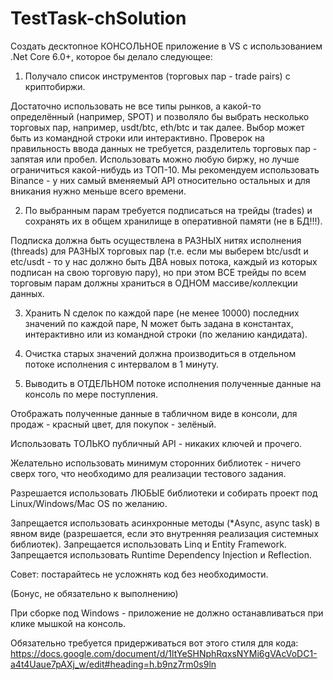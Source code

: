 # TestTask-chSolution
Создать десктопное КОНСОЛЬНОЕ приложение в VS с использованием .Net Core 6.0+, которое бы делало следующее:

1) Получало список инструментов (торговых пар - trade pairs) с криптобиржи.

Достаточно использовать не все типы рынков, а какой-то определённый (например, SPOT) и позволяло бы выбрать несколько торговых пар, например, usdt/btc, eth/btc и так далее.
Выбор может быть из командной строки или интерактивно. Проверок на правильность ввода данных не требуется, разделитель торговых пар - запятая или пробел.
Использовать можно любую биржу, но лучше ограничиться какой-нибудь из ТОП-10. Мы рекомендуем  использовать Binance - у них самый вменяемый API относительно остальных и для вникания нужно меньше всего времени.

2) По выбранным парам требуется подписаться на трейды (trades) и сохранять их в общем хранилище в оперативной памяти (не в БД!!!).

Подписка должна быть осуществлена в РАЗНЫХ нитях исполнения (threads) для РАЗНЫХ торговых пар (т.е. если мы выберем btc/usdt  и etc/usdt - то у нас должно быть ДВА новых потока, каждый из которых подписан на свою торговую пару), но при этом ВСЕ трейды по всем торговым парам должны храниться в ОДНОМ массиве/коллекции данных. 

3) Хранить N сделок по каждой паре (не менее 10000) последних значений по каждой паре, N может быть задана в константах, интерактивно или из командной строки (по желанию кандидата). 

4) Очистка старых значений должна производиться в отдельном потоке исполнения с интервалом в 1 минуту.

5) Выводить в ОТДЕЛЬНОМ потоке исполнения полученные данные на консоль по мере поступления.

Отображать полученные данные в табличном виде в консоли, для продаж - красный цвет, для покупок - зелёный.

Использовать ТОЛЬКО публичный API - никаких ключей и прочего.

Желательно использовать минимум сторонних библиотек - ничего сверх того, что необходимо для реализации тестового задания. 

Разрешается использовать ЛЮБЫЕ библиотеки и собирать проект под Linux/Windows/Mac OS по желанию.

Запрещается использовать асинхронные методы (*Async, async task) в явном виде (разрешается, если это внутренняя реализация системных библиотек). 
Запрещается использовать Linq и Entity Framework.
Запрещается использовать Runtime Dependency Injection и Reflection.

Совет: постарайтесь не усложнять код без необходимости.

(Бонус, не обязательно к выполнению)

При сборке под Windows - приложение не должно останавливаться при клике мышкой на консоль.

Обязательно требуется придерживаться вот этого стиля для кода:
https://docs.google.com/document/d/1ltYeSHNphRqxsNYMi6gVAcVoDC1-a4t4Uaue7pAXj_w/edit#heading=h.b9nz7rm0s9ln
